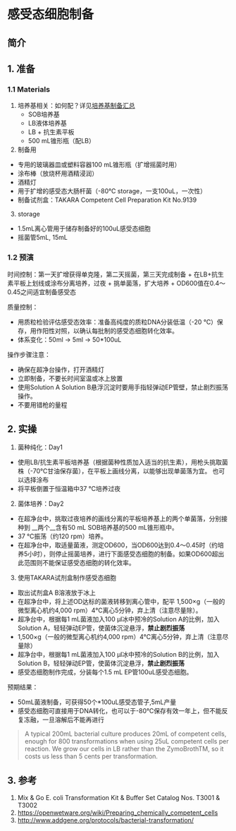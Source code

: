 # 感受态细胞制备

## 简介

## 1. 准备

### 1.1 Materials
1. 培养基相关：如何配？详见[培养基制备汇总](https://github.com/hwoihann/bioinfo-basics/blob/master/materials/%E5%9F%B9%E5%85%BB%E5%9F%BA%E5%88%B6%E5%A4%87%E6%B1%87%E6%80%BB.md)
    - SOB培养基
    - LB液体培养基
    - LB + 抗生素平板
    - 500 mL锥形瓶（配LB）
2. 制备用 
 - 专用的玻璃器皿或塑料容器100 mL锥形瓶（扩增摇菌时用）
 - 涂布棒（放烧杯用酒精浸润）
 - 酒精灯
 - 用于扩增的感受态大肠杆菌（-80℃ storage，一支100uL，一次性）
 - 制备试剂盒：TAKARA Competent Cell Preparation Kit No.9139
3. storage
 - 1.5mL离心管用于储存制备好的100uL感受态细胞
 - 摇菌管5mL, 15mL           


### 1.2 预演

时间控制：第一天扩增获得单克隆，第二天摇菌，第三天完成制备
     +  在LB+抗生素平板上划线或涂布分离培养，过夜
     +  挑单菌落，扩大培养
     +  OD600值在0.4～0.45之间适宜制备感受态

质量控制：
 - 用质粒检验评估感受态效率：准备高纯度的质粒DNA分装低温（-20 ℃）保存，用作阳性对照，以确认每批制的感受态细胞转化效率。
 - 体系变化：50ml ->  5ml -> 50*100uL

操作步骤注意：
 - 确保在超净台操作，打开酒精灯
 - 立即制备，不要长时间室温或冰上放置
 - 使用Solution A Solution B悬浮沉淀时要用手指轻弹动EP管壁，禁止剧烈振荡操作。
 - 不要用错枪的量程

## 2. 实操

1. 菌种纯化：Day1  
 + 使用LB/抗生素平板培养基（根据菌种性质加入适当的抗生素），用枪头挑取菌株（-70℃甘油保存菌），在平板上画线分离，以能够出现单菌落为宜。  也可以选择涂布  
 + 将平板倒置于恒温箱中37 ℃培养过夜    

2. 菌体培养：Day2  
 + 在超净台中，挑取过夜培养的画线分离的平板培养基上的两个单菌落，分别接种到 __两个__含有50 mL SOB培养基的500 mL锥形瓶中。
 + 37 ℃振荡（约120 rpm）培养。
 + 在超净台中，取适量菌液，测定OD600，当OD600达到0.4～0.45时（约培养5小时），则停止摇菌培养，进行下面感受态细胞的制备。如果OD600超出此范围则不能保证感受态细胞的转化效率。

3. 使用TAKARA试剂盒制作感受态细胞
 + 取出试剂盒A B溶液放于冰上 
 + 在超净台中，将上述OD达标的菌液转移到离心管中，配平  1,500×g（一般的微型离心机约4,000 rpm）4℃离心5分钟，弃上清（注意尽量除）。  
 + 超净台中，根据每1 mL菌液加入100 μl冰中预冷的Solution A的比例，加入Solution  A，轻轻弹动EP管，使菌体沉淀悬浮，__禁止剧烈振荡__ 
 + 1,500×g（一般的微型离心机约4,000 rpm）4℃离心5分钟，弃上清（注意尽量除）
 + 超净台中，根据每1 mL菌液加入100 μl冰中预冷的Solution B的比例，加入Solution  B，轻轻弹动EP管，使菌体沉淀悬浮，__禁止剧烈振荡__ 
 + 感受态细胞制作完成，分装每个1.5 mL EP管100uL感受态细胞。

预期结果：
 - 50mL菌液制备，可获得50个*100uL感受态管子,5mL产量
 - 感受态细胞可直接用于DNA转化，也可以于-80℃保存有效一年上，但不能反复冻融，一旦溶解后不能再进行 

>A typical 200mL bacterial culture produces 20mL of competent cells, enough for 800 transformations when using 25uL competent cells per reaction. We grow our cells in LB rather than the ZymoBrothTM, so it costs us less than 5 cents per transformation.


## 3. 参考
 1. Mix & Go E. coli Transformation Kit & Buffer Set Catalog Nos. T3001 & T3002
 2. https://openwetware.org/wiki/Preparing_chemically_competent_cells
 3. http://www.addgene.org/protocols/bacterial-transformation/
